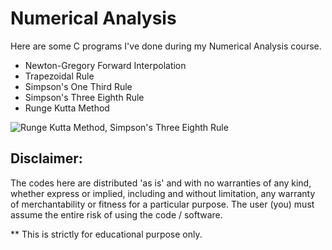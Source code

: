 # Numerical Analysis

Here are some C programs I've done during my Numerical Analysis course.

* Newton-Gregory Forward Interpolation
* Trapezoidal Rule
* Simpson's One Third Rule
* Simpson's Three Eighth Rule
* Runge Kutta Method

![Runge Kutta Method, Simpson's Three Eighth Rule](https://i.imgur.com/rBSgTgh.png)


## Disclaimer:

The codes here are distributed 'as is' and with no warranties of any kind,
whether express or implied, including and without limitation,
any warranty of merchantability or fitness for a particular purpose.
The user (you) must assume the entire risk of using the code / software.

** This is strictly for educational purpose only.